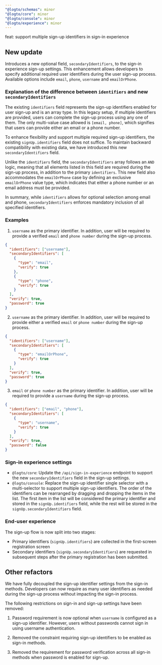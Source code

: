 ```yaml
---
"@logto/schemas": minor
"@logto/core": minor
"@logto/console": minor
"@logto/experience": minor
---
```


feat: support multiple sign-up identifiers in sign-in experience

## New update

Introduces a new optional field, `secondaryIdentifiers`, to the sign-in experience sign-up settings. This enhancement allows developers to specify additional required user identifiers during the user sign-up process. Available options include `email`, `phone`, `username` and `emailOrPhone`.

### Explanation of the difference between `identifiers` and new `secondaryIdentifiers`

The existing `identifiers` field represents the sign-up identifiers enabled for user sign-up and is an array type. In this legacy setup, if multiple identifiers are provided, users can complete the sign-up process using any one of them. The only multi-value case allowed is `[email, phone]`, which signifies that users can provide either an email or a phone number.

To enhance flexibility and support multiple required sign-up identifiers, the existing `signUp.identifiers` field does not suffice. To maintain backward compatibility with existing data, we have introduced this new `secondaryIdentifiers` field.

Unlike the `identifiers` field, the `secondaryIdentifiers` array follows an `AND` logic, meaning that all elements listed in this field are required during the sign-up process, in addition to the primary `identifiers`. This new field also accommodates the `emailOrPhone` case by defining an exclusive `emailOrPhone` value type, which indicates that either a phone number or an email address must be provided.

In summary, while `identifiers` allows for optional selection among email and phone, `secondaryIdentifiers` enforces mandatory inclusion of all specified identifiers.

### Examples

1. `username` as the primary identifier. In addition, user will be required to provide a verified `email` and `phone number` during the sign-up process.

```json
{
  "identifiers": ["username"],
  "secondaryIdentifiers": [
    {
      "type": "email",
      "verify": true
    },
    {
      "type": "phone",
      "verify": true
    }
  ],
  "verify": true,
  "password": true
}
```

2. `username` as the primary identifier. In addition, user will be required to provide either a verified `email` or `phone number` during the sign-up process.

```json
{
  "identifiers": ["username"],
  "secondaryIdentifiers": [
    {
      "type": "emailOrPhone",
      "verify": true
    }
  ],
  "verify": true,
  "password": true
}
```

3. `email` or `phone number` as the primary identifier. In addition, user will be required to provide a `username` during the sign-up process.

```json
{
  "identifiers": ["email", "phone"],
  "secondaryIdentifiers": [
    {
      "type": "username",
      "verify": true
    }
  ],
  "verify": true,
  "password": false
}
```

### Sign-in experience settings

- `@logto/core`: Update the `/api/sign-in-experience` endpoint to support the new `secondaryIdentifiers` field in the sign-up settings.
- `@logto/console`: Replace the sign-up identifier single selector with a multi-selector to support multiple sign-up identifiers. The order of the identifiers can be rearranged by dragging and dropping the items in the list. The first item in the list will be considered the primary identifier and stored in the `signUp.identifiers` field, while the rest will be stored in the `signUp.secondaryIdentifiers` field.

### End-user experience

The sign-up flow is now split into two stages:

- Primary identifiers (`signUp.identifiers`) are collected in the first-screen registration screen
- Secondary identifiers (`signUp.secondaryIdentifiers`) are requested in subsequent steps after the primary registration has been submitted.

## Other refactors

We have fully decoupled the sign-up identifier settings from the sign-in methods. Developers can now require as many user identifiers as needed during the sign-up process without impacting the sign-in process.

The following restrictions on sign-in and sign-up settings have been removed:

1. Password requirement is now optional when `username` is configured as a sign-up identifier. However, users without passwords cannot sign in using username authentication.

2. Removed the constraint requiring sign-up identifiers to be enabled as sign-in methods.

3. Removed the requirement for password verification across all sign-in methods when password is enabled for sign-up.
